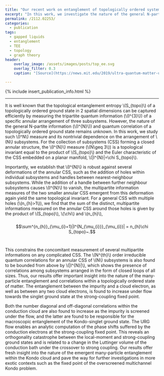 ```yaml
---
title: "Our recent work on entanglement of topologically ordered systems has been published in Phys. Rev. A"
excerpt: "In this work, we investigate the nature of the general N-partite information and quantum correlation of a topologically ordered ground state."
permalink: /2112.02253/
categories:
  - publication
tags:
  - gapped liquids
  - entanglement
  - TEE
  - topology
  - graph theory
header:
    overlay_image: /assets/images/posts/top_ee.svg
    overlay_filter: 0.3
    caption: "[Source](https://news.mit.edu/2019/ultra-quantum-matter-uqm-research-given-8m-boost-0529)"

---
```


{% include insert_publication_info.html %}

---

It is well known that the topological entanglement entropy \\(S_{topo}\\) of a topologically ordered ground state in 2 spatial dimensions can be captured efficiently by measuring the tripartite quantum information (\\(I^{3}\\)) of a specific annular arrangement of three subsystems. However, the nature of the general N-partite information (\\(I^{N}\\)) and quantum correlation of a topologically ordered ground state remains unknown. In this work, we study such \\(I^N\\) measure and its nontrivial dependence on the arrangement of \\(N\\) subsystems. For the collection of subsystems (CSS) forming a closed annular structure, the \\(I^{N}\\) measure (\\(N\geq 3\\)) is a topological invariant equal to the product of \\(S_{topo}\\) and the Euler characteristic of the CSS embedded on a planar manifold, \\(\|I^{N}\|=\chi S_{topo}\\). 

Importantly, we establish that \\(I^{N}\\) is robust against several deformations of the annular CSS, such as the addition of holes within individual subsystems and handles between nearest-neighbour subsystems.
While the addition of a handle between further neighbour subsystems causes \\(I^{N}\\) to vanish, the multipartite information measures of the two smaller annular CSS emergent from this deformation again yield the same topological invariant. For a general CSS with multiple holes (\\(n_{h}>1\\)), we find that the sum of the distinct,  multipartite informations measured on the annular CSS around those holes is given by the product of \\(S_{topo}\\), \\(\chi\\) and \\(n_{h}\\), 
<br>
<br>
$$\sum^{n_{h}}_{\mu_{i}=1}|I^{N_{\mu_{i}}}_{\mu_{i}}| = n_{h}\chi S_{topo}~.$$
<br>
<br>
This constrains the concomitant measurement of several multipartite informations on any complicated CSS. The \\(N^{th}\\) order irreducible quantum correlations for an annular CSS of \\(N\\) subsystems is also found to be bounded from above by \\(\|I^{N}\|\\), which shows the presence of correlations among subsystems arranged in the form of closed loops of all sizes. Thus, our results offer important insight into the nature of the many-particle entanglement and correlations within a topologically ordered state of matter.
The entanglement between the impurity and a cloud electron, as well as between any two cloud electrons, is found to increase under flow towards the singlet ground state at the strong-coupling fixed point. 

Both the number diagonal and off-diagonal correlations within the conduction cloud are also found to increase as the impurity is screened under the flow, and the latter are found to be responsible for the macroscopic entanglement of the Kondo-singlet ground state. The URG flow enables an analytic computation of the phase shifts suffered by the conduction electrons at the strong-coupling fixed point. This reveals an orthogonality catastrophe between the local-moment and strong-coupling ground states and is related to a change in the Luttinger volume of the conduction bath under the crossover to strong coupling. Our results offer fresh insight into the nature of the emergent many-particle entanglement within the Kondo cloud and pave the way for further investigations in more exotic contexts such as the fixed point of the overscreened multichannel Kondo problem.
